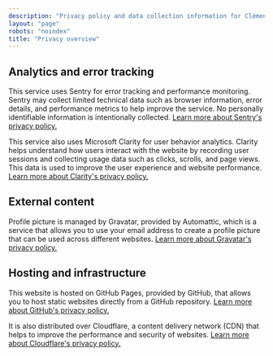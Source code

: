 ```yaml
---
description: "Privacy policy and data collection information for Clémence Lesné's social links."
layout: "page"
robots: "noindex"
title: "Privacy overview"
---
```


## Analytics and error tracking

This service uses Sentry for error tracking and performance monitoring. Sentry may collect limited technical data such as browser information, error details, and performance metrics to help improve the service. No personally identifiable information is intentionally collected. [Learn more about Sentry's privacy policy.](https://sentry.io/privacy/)

This service also uses Microsoft Clarity for user behavior analytics. Clarity helps understand how users interact with the website by recording user sessions and collecting usage data such as clicks, scrolls, and page views. This data is used to improve the user experience and website performance. [Learn more about Clarity's privacy policy.](https://clarity.microsoft.com/privacy)

## External content

Profile picture is managed by Gravatar, provided by Automattic, which is a service that allows you to use your email address to create a profile picture that can be used across different websites. [Learn more about Gravatar's privacy policy.](https://automattic.com/privacy)

## Hosting and infrastructure

This website is hosted on GitHub Pages, provided by GitHub, that allows you to host static websites directly from a GitHub repository. [Learn more about GitHub's privacy policy.](https://docs.github.com/en/site-policy/privacy-policies/github-privacy-statement)

It is also distributed over Cloudflare, a content delivery network (CDN) that helps to improve the performance and security of websites. [Learn more about Cloudflare's privacy policy.](https://www.cloudflare.com/privacypolicy)
